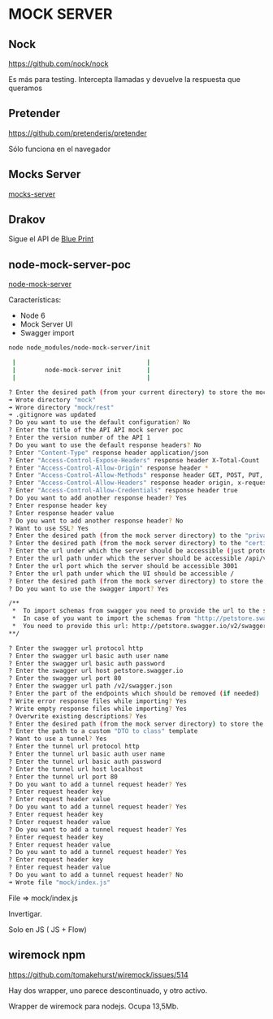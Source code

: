 # MOCK SERVER

## Nock

https://github.com/nock/nock

Es más para testing. Intercepta llamadas y devuelve la respuesta que queramos

## Pretender

https://github.com/pretenderjs/pretender

Sólo funciona en el navegador


## Mocks Server

[mocks-server](https://github.com/mocks-server/main)

## Drakov

Sigue el API de [Blue Print](https://apiblueprint.org/)

## node-mock-server-poc

[node-mock-server](https://github.com/smollweide/node-mock-server)

Características:

- Node 6
- Mock Server UI
- Swagger import

```bash
node node_modules/node-mock-server/init

 |                                    |
 |        node-mock-server init       |
 |                                    |

? Enter the desired path (from your current directory) to store the mock server data mock
➜ Wrote directory "mock"
➜ Wrore directory "mock/rest"
➜ .gitignore was updated
? Do you want to use the default configuration? No
? Enter the title of the API API mock server poc
? Enter the version number of the API 1
? Do you want to use the default response headers? No
? Enter "Content-Type" response header application/json
? Enter "Access-Control-Expose-Headers" response header X-Total-Count
? Enter "Access-Control-Allow-Origin" response header *
? Enter "Access-Control-Allow-Methods" response header GET, POST, PUT, OPTIONS, DELETE, PATCH, HEAD
? Enter "Access-Control-Allow-Headers" response header origin, x-requested-with, content-type
? Enter "Access-Control-Allow-Credentials" response header true
? Do you want to add another response header? Yes
? Enter response header key 
? Enter response header value 
? Do you want to add another response header? No
? Want to use SSL? Yes
? Enter the desired path (from the mock server directory) to the "private key" file 
? Enter the desired path (from the mock server directory) to the "certificate" file 
? Enter the url under which the server should be accessible (just protocol, host and port) http://localhost:3001
? Enter the url path under which the server should be accessible /api/v1
? Enter the url port which the server should be accessible 3001
? Enter the url path under which the UI should be accessible /
? Enter the desired path (from the mock server directory) to store the mock functions /func
? Do you want to use the swagger import? Yes

/**
 *  To import schemas from swagger you need to provide the url to the swagger api json file.
 *  In case of you want to import the schemas from "http://petstore.swagger.io/".
 *  You need to provide this url: http://petstore.swagger.io/v2/swagger.json
**/

? Enter the swagger url protocol http
? Enter the swagger url basic auth user name 
? Enter the swagger url basic auth password 
? Enter the swagger url host petstore.swagger.io
? Enter the swagger url port 80
? Enter the swagger url path /v2/swagger.json
? Enter the part of the endpoints which should be removed (if needed) 
? Write error response files while importing? Yes
? Write empty response files while importing? Yes
? Overwrite existing descriptions? Yes
? Enter the desired path (from the mock server directory) to store the imported mock functions func-imported
? Enter the path to a custom "DTO to class" template 
? Want to use a tunnel? Yes
? Enter the tunnel url protocol http
? Enter the tunnel url basic auth user name 
? Enter the tunnel url basic auth password 
? Enter the tunnel url host localhost
? Enter the tunnel url port 80
? Do you want to add a tunnel request header? Yes
? Enter request header key 
? Enter request header value 
? Do you want to add a tunnel request header? Yes
? Enter request header key 
? Enter request header value 
? Do you want to add a tunnel request header? Yes
? Enter request header key 
? Enter request header value 
? Do you want to add a tunnel request header? Yes
? Enter request header key 
? Enter request header value 
? Do you want to add a tunnel request header? No
➜ Wrote file "mock/index.js"
```

File => mock/index.js

Invertigar.

Solo en JS ( JS + Flow)


## wiremock npm

https://github.com/tomakehurst/wiremock/issues/514

Hay dos wrapper, uno parece descontinuado, y otro activo.

Wrapper de wiremock para nodejs. Ocupa 13,5Mb.
